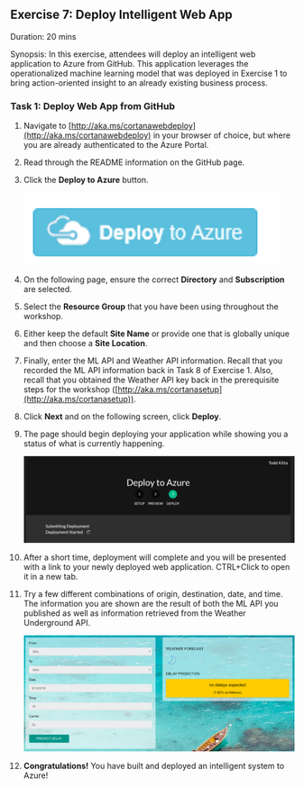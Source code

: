 ## Exercise 7: Deploy Intelligent Web App

Duration: 20 mins

Synopsis: In this exercise, attendees will deploy an intelligent web application to Azure from GitHub. This application leverages the operationalized machine learning model that was deployed in Exercise 1 to bring action-oriented insight to an already existing business process.

### Task 1: Deploy Web App from GitHub

1. Navigate to [http://aka.ms/cortanawebdeploy](http://aka.ms/cortanawebdeploy) in your browser of choice, but where you are already authenticated to the Azure Portal.
2. Read through the README information on the GitHub page.
3. Click the **Deploy to Azure** button.

    ![Screenshot](images/deploy_web_app_from_github_0.png)
1. On the following page, ensure the correct **Directory** and **Subscription** are selected.
2. Select the **Resource Group** that you have been using throughout the workshop.
3. Either keep the default **Site Name** or provide one that is globally unique and then choose a **Site Location**.
4. Finally, enter the ML API and Weather API information. Recall that you recorded the ML API information back in Task 8 of Exercise 1. Also, recall that you obtained the Weather API key back in the prerequisite steps for the workshop ([http://aka.ms/cortanasetup](http://aka.ms/cortanasetup)).
5. Click **Next** and on the following screen, click **Deploy**.
6. The page should begin deploying your application while showing you a status of what is currently happening.

    ![Screenshot](images/deploy_web_app_from_github_1.png)
1. After a short time, deployment will complete and you will be presented with a link to your newly deployed web application. CTRL+Click to open it in a new tab.
2. Try a few different combinations of origin, destination, date, and time. The information you are shown are the result of both the ML API you published as well as information retrieved from the Weather Underground API.

    ![Screenshot](images/deploy_web_app_from_github_2.png)
1. **Congratulations!** You have built and deployed an intelligent system to Azure!
